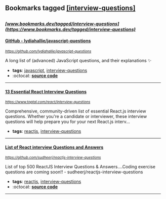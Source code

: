 ## Bookmarks tagged [[interview-questions]](https://www.bookmarks.dev/search?q=[interview-questions])

_<sup><sup>[www.bookmarks.dev/tagged/interview-questions](https://www.bookmarks.dev/tagged/interview-questions)</sup></sup>_
---
#### [GitHub - lydiahallie/javascript-questions](https://github.com/lydiahallie/javascript-questions)
_<sup>https://github.com/lydiahallie/javascript-questions</sup>_

A long list of (advanced) JavaScript questions, and their explanations :sparkles:  
* **tags**: [javascript](../tagged/javascript.md), [interview-questions](../tagged/interview-questions.md)
* :octocat: **[source code](https://github.com/lydiahallie/javascript-questions)**
---
#### [13 Essential React Interview Questions](https://www.toptal.com/react/interview-questions)
_<sup>https://www.toptal.com/react/interview-questions</sup>_

Comprehensive, community-driven list of essential React.js interview questions. Whether you're a candidate or interviewer, these interview questions will help prepare you for your next React.js interv...
* **tags**: [reactjs](../tagged/reactjs.md), [interview-questions](../tagged/interview-questions.md)
---
#### [List of React interview Questions and Answers](https://github.com/sudheerj/reactjs-interview-questions)
_<sup>https://github.com/sudheerj/reactjs-interview-questions</sup>_

List of top 500 ReactJS Interview Questions & Answers....Coding exercise questions are coming soon!! - sudheerj/reactjs-interview-questions
* **tags**: [reactjs](../tagged/reactjs.md), [interview-questions](../tagged/interview-questions.md)
* :octocat: **[source code](https://github.com/sudheerj/reactjs-interview-questions)**
---

